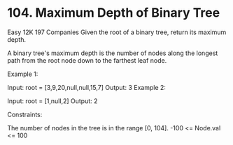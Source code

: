 # 104. Maximum Depth of Binary Tree
Easy
12K
197
Companies
Given the root of a binary tree, return its maximum depth.

A binary tree's maximum depth is the number of nodes along the longest path from the root node down to the farthest leaf node.



Example 1:


Input: root = [3,9,20,null,null,15,7]
Output: 3
Example 2:

Input: root = [1,null,2]
Output: 2


Constraints:

The number of nodes in the tree is in the range [0, 104].
-100 <= Node.val <= 100
